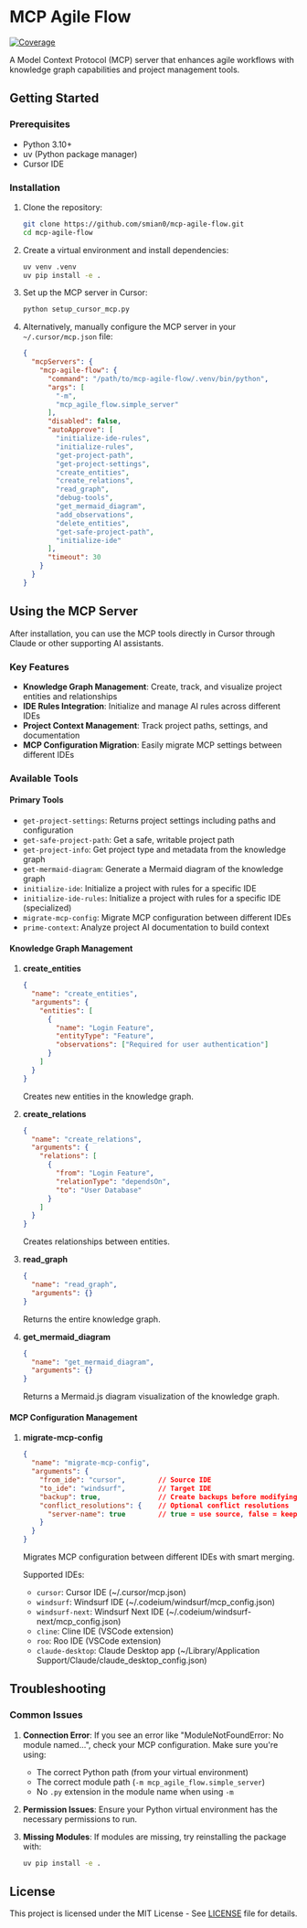 # MCP Agile Flow

[![Coverage](https://github.com/yourusername/mcp-agile-flow/raw/main/badges/coverage.svg)](https://yourusername.github.io/mcp-agile-flow/)

A Model Context Protocol (MCP) server that enhances agile workflows with knowledge graph capabilities and project management tools.

## Getting Started

### Prerequisites
- Python 3.10+
- uv (Python package manager)
- Cursor IDE

### Installation

1. Clone the repository:
   ```bash
   git clone https://github.com/smian0/mcp-agile-flow.git
   cd mcp-agile-flow
   ```

2. Create a virtual environment and install dependencies:
   ```bash
   uv venv .venv
   uv pip install -e .
   ```

3. Set up the MCP server in Cursor:
   ```bash
   python setup_cursor_mcp.py
   ```

4. Alternatively, manually configure the MCP server in your `~/.cursor/mcp.json` file:
   ```json
   {
     "mcpServers": {
       "mcp-agile-flow": {
         "command": "/path/to/mcp-agile-flow/.venv/bin/python",
         "args": [
           "-m",
           "mcp_agile_flow.simple_server"
         ],
         "disabled": false,
         "autoApprove": [
           "initialize-ide-rules",
           "initialize-rules",
           "get-project-path",
           "get-project-settings",
           "create_entities",
           "create_relations",
           "read_graph",
           "debug-tools",
           "get_mermaid_diagram",
           "add_observations",
           "delete_entities",
           "get-safe-project-path",
           "initialize-ide"
         ],
         "timeout": 30
       }
     }
   }
   ```

## Using the MCP Server

After installation, you can use the MCP tools directly in Cursor through Claude or other supporting AI assistants.

### Key Features

- **Knowledge Graph Management**: Create, track, and visualize project entities and relationships
- **IDE Rules Integration**: Initialize and manage AI rules across different IDEs
- **Project Context Management**: Track project paths, settings, and documentation
- **MCP Configuration Migration**: Easily migrate MCP settings between different IDEs

### Available Tools

#### Primary Tools

- `get-project-settings`: Returns project settings including paths and configuration
- `get-safe-project-path`: Get a safe, writable project path
- `get-project-info`: Get project type and metadata from the knowledge graph
- `get-mermaid-diagram`: Generate a Mermaid diagram of the knowledge graph
- `initialize-ide`: Initialize a project with rules for a specific IDE
- `initialize-ide-rules`: Initialize a project with rules for a specific IDE (specialized)
- `migrate-mcp-config`: Migrate MCP configuration between different IDEs
- `prime-context`: Analyze project AI documentation to build context

#### Knowledge Graph Management

1. **create_entities**
   ```json
   {
     "name": "create_entities",
     "arguments": {
       "entities": [
         {
           "name": "Login Feature",
           "entityType": "Feature",
           "observations": ["Required for user authentication"]
         }
       ]
     }
   }
   ```
   Creates new entities in the knowledge graph.

2. **create_relations**
   ```json
   {
     "name": "create_relations",
     "arguments": {
       "relations": [
         {
           "from": "Login Feature",
           "relationType": "dependsOn",
           "to": "User Database"
         }
       ]
     }
   }
   ```
   Creates relationships between entities.

3. **read_graph**
   ```json
   {
     "name": "read_graph",
     "arguments": {}
   }
   ```
   Returns the entire knowledge graph.

4. **get_mermaid_diagram**
   ```json
   {
     "name": "get_mermaid_diagram",
     "arguments": {}
   }
   ```
   Returns a Mermaid.js diagram visualization of the knowledge graph.

#### MCP Configuration Management

1. **migrate-mcp-config**
   ```json
   {
     "name": "migrate-mcp-config",
     "arguments": {
       "from_ide": "cursor",        // Source IDE
       "to_ide": "windsurf",        // Target IDE
       "backup": true,              // Create backups before modifying
       "conflict_resolutions": {    // Optional conflict resolutions
         "server-name": true        // true = use source, false = keep target
       }
     }
   }
   ```
   Migrates MCP configuration between different IDEs with smart merging.

   Supported IDEs:
   - `cursor`: Cursor IDE (~/.cursor/mcp.json)
   - `windsurf`: Windsurf IDE (~/.codeium/windsurf/mcp_config.json)
   - `windsurf-next`: Windsurf Next IDE (~/.codeium/windsurf-next/mcp_config.json)
   - `cline`: Cline IDE (VSCode extension)
   - `roo`: Roo IDE (VSCode extension)
   - `claude-desktop`: Claude Desktop app (~/Library/Application Support/Claude/claude_desktop_config.json)

## Troubleshooting

### Common Issues

1. **Connection Error**: If you see an error like "ModuleNotFoundError: No module named...", check your MCP configuration. Make sure you're using:
   - The correct Python path (from your virtual environment)
   - The correct module path (`-m mcp_agile_flow.simple_server`) 
   - No `.py` extension in the module name when using `-m`

2. **Permission Issues**: Ensure your Python virtual environment has the necessary permissions to run.

3. **Missing Modules**: If modules are missing, try reinstalling the package with:
   ```bash
   uv pip install -e .
   ```

## License

This project is licensed under the MIT License - See [LICENSE](LICENSE) file for details.